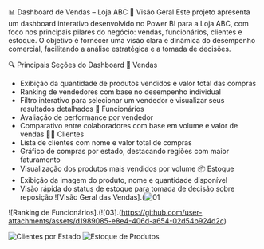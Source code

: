 📊 Dashboard de Vendas – Loja ABC
🧠 Visão Geral
Este projeto apresenta um dashboard interativo desenvolvido no Power BI para a Loja ABC, com foco nos principais pilares do negócio: vendas, funcionários, clientes e estoque. O objetivo é fornecer uma visão clara e dinâmica do desempenho comercial, facilitando a análise estratégica e a tomada de decisões.

🔍 Principais Seções do Dashboard
🛒 Vendas
- Exibição da quantidade de produtos vendidos e valor total das compras
- Ranking de vendedores com base no desempenho individual
- Filtro interativo para selecionar um vendedor e visualizar seus resultados detalhados
👥 Funcionários
- Avaliação de performance por vendedor
- Comparativo entre colaboradores com base em volume e valor de vendas
🧑‍💼 Clientes
- Lista de clientes com nome e valor total de compras
- Gráfico de compras por estado, destacando regiões com maior faturamento
- Visualização dos produtos mais vendidos por volume
📦 Estoque
- Exibição da imagem do produto, nome e quantidade disponível
- Visão rápida do status de estoque para tomada de decisão sobre reposição
![Visão Geral das Vendas].(![01](https://github.com/user-attachments/assets/5bfbee4a-b21f-4e4e-9f94-5a9c7864c4fa)
  

![Ranking de Funcionários].(![03].(https://github.com/user-attachments/assets/d1989085-e8e4-406d-a654-02d54b924d2c)


![Clientes por Estado](images/clientes_estado.png)
![Estoque de Produtos](images/estoque_produtos.png)
